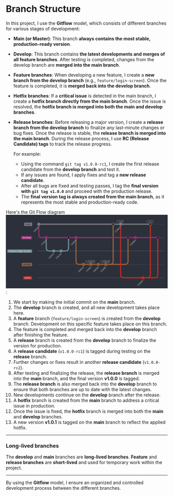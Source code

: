 #   Branch Structure

In this project, I use the **Gitflow** model, which consists of different branches for various stages of development:

- **Main (or Master)**: This branch **always contains the most stable, production-ready version**.
- **Develop**: This branch contains **the latest developments and merges of all feature branches**. After testing is completed, changes from the develop branch are **merged into the main branch**.
- **Feature branches**: When developing a new feature, I create a **new branch from the develop branch** (e.g., `feature/login-screen`). Once the feature is completed, it is **merged back into the develop branch**.
- **Hotfix branches**: If a **critical issue** is detected in the main branch, I create a **hotfix branch directly from the main branch**. Once the issue is resolved, the **hotfix branch is merged into both the main and develop branches**.
- **Release branches**: Before releasing a major version, I create a **release branch from the develop branch** to finalize any last-minute changes or bug fixes. Once the release is stable, the **release branch is merged into the main branch**. During the release process, I use **RC (Release Candidate) tags** to track the release progress.

  For example:
    - Using the command `git tag v1.0.0-rc1`, I create the first release candidate from the **develop branch** and test it.
    - If any issues are found, I apply fixes and tag a **new release candidate**.
    - After all bugs are fixed and testing passes, I tag the **final version with `git tag v1.0.0`** and proceed with the production release.
    - The **final version tag is always created from the main branch**, as it represents the most stable and production-ready code.

Here's the Git Flow diagram ![Git Flow Branch Structure](docs/images/gitflow-diagram.png "Git Flow Branch Structure"):

1. We start by making the initial commit on the **main** branch.
2. The **develop** branch is created, and all new development takes place here.
3. A **feature** branch (`feature/login-screen`) is created from the **develop** branch. Development on this specific feature takes place on this branch.
4. The feature is completed and merged back into the **develop** branch after finishing the feature.
5. A **release** branch is created from the **develop** branch to finalize the version for production.
6. A **release candidate** (`v1.0.0-rc1`) is tagged during testing on the **release** branch.
7. Further changes or fixes result in another **release candidate** (`v1.0.0-rc2`).
8. After testing and finalizing the release, the **release branch** is merged into the **main** branch, and the final version **v1.0.0** is tagged.
9. The **release branch** is also merged back into the **develop** branch to ensure that both branches are up to date with the latest changes.
10. New developments continue on the **develop** branch after the release.
11. A **hotfix** branch is created from the **main** branch to address a critical issue in production.
12. Once the issue is fixed, the **hotfix** branch is merged into both the **main** and **develop** branches.
13. A new version **v1.0.1** is tagged on the **main** branch to reflect the applied hotfix.

---

### Long-lived branches

The **develop** and **main** branches are **long-lived branches**. **Feature** and **release branches** are **short-lived** and used for temporary work within the project.

---

By using the **Gitflow** model, I ensure an organized and controlled development process between the different branches.
